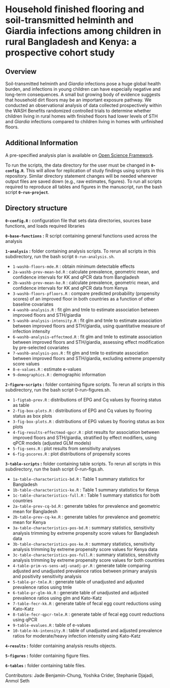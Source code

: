 # Household finished flooring and soil-transmitted helminth and Giardia infections among children in rural Bangladesh and Kenya: a prospective cohort study

## Overview
Soil-transmitted helminth and *Giardia* infections pose a huge global health burden, and infections in young children can have especially negative and long-term consequences. A small but growing body of evidence suggests that household dirt floors may be an important exposure pathway. We conducted an observational analysis of data collected prospectively within the WASH Benefits randomized controlled trials to determine whether children living in rural homes with finished floors had lower levels of STH and *Giardia* infections compared to children living in homes with unfinished floors.

## Additional Information
A pre-specified analysis plan is available on [Open Science Framework](https://osf.io/dgkw5/).

To run the scripts, the data directory for the user must be changed in **`0-config.R`**. This will allow for replication of study findings using scripts in this repository. Similar directory statement changes will be needed wherever output files are saved down (e.g., raw estimates, figures). To run all scripts required to reproduce all tables and figures in the manuscript, run the bash script **`0-run-project`**.

## Directory structure
**`0-config.R` :** configuration file that sets data directories, sources base functions, and loads required libraries

**`0-base-functions` :** R script containing general functions used across the analysis

**`1-analysis` :** folder containing analysis scripts. To rerun all scripts in this subdirectory, run the bash script `0-run-analysis.sh`.    
* `1-washb-floors-mde.R` : obtain minimum detectable effects  
* `2a-washb-prev-mean-bd.R` : calculate prevalence, geometric mean, and confidence intervals for KK and qPCR data from Bangladesh  
* `2b-washb-prev-mean-ke.R` : calculate prevalence, geometric mean, and confidence intervals for KK and qPCR data from Kenya  
* `3-washb-floors-pfloors.R` : compare predicted probability (propensity scores) of an improved floor in both countries as a function of other baseline covariates   
* `4-washb-analysis.R` : fit glm and tmle to estimate association between improved floors and STH/giardia  
* `5-washb-analysis-intensity.R` : fit glm and tmle to estimate association between improved floors and STH/giardia, using quantitative measure of infection intensity  
* `6-washb-analysis-effectmod.R` : fit glm and tmle to estimate association between improved floors and STH/giardia, assessing effect modification by pre-selected covariates  
* `7-washb-analysis-pos.R` : fit glm and tmle to estimate association between improved floors and STH/giardia, excluding extreme propensity score values  
* `8-e-values.R` : estimate e-values
* `9-demographics.R` : demographic information

**`2-figure-scripts` :** folder containing figure scripts. To rerun all scripts in this subdirectory, run the bash script 0-run-figures.sh.  
* `1-figtab-prev.R` : distributions of EPG and Cq values by flooring status as table  
* `2-fig-box-plots.R` : distributions of EPG and Cq values by flooring status as box plots  
* `3-fig-box-plots.R` : distributions of EPG values by flooring status as box plots  
* `4-fig-results-effectmod-qpcr.R` : plot results for association between improved floors and STH/giardia, stratified by effect modifiers, using qPCR models (adjusted GLM models)  
* `5-fig-sens.R` : plot results from sensitivity analyses
* `6-fig-pscores.R` : plot distributions of propensity scores  

**`3-table-scripts` :** folder containing table scripts. To rerun all scripts in this subdirectory, run the bash script 0-run-figs.sh.  
* `1a-table-characteristics-bd.R` : Table 1 summary statistics for Bangladesh  
* `1b-table-characteristics-ke.R` : Table 1 summary statistics for Kenya  
* `1c-table-characteristics-full.R` : Table 1 summary statistics for both countries  
* `2a-table-prev-cq-bd.R` : generate tables for prevalence and geometric mean for Bangladesh  
* `2b-table-prev-cq-ke.R` : generate tables for prevalence and geometric mean for Kenya  
* `3a-table-characteristics-pos-bd.R` : summary statistics, sensitivity analysis trimming by extreme propensity score values for Bangladesh data  
* `3b-table-characteristics-pos-ke.R` : summary statistics, sensitivity analysis trimming by extreme propensity score values for Kenya data  
* `3c-table-characteristics-pos-full.R` : summary statistics, sensitivity analysis trimming by extreme propensity score values for both countries  
* `4-table-prim-vs-sens-adj-unadj-pr.R` : generate table comparing adjusted and unadjusted prevalence ratios between primary analysis and positivity sensitivity analysis  
* `5-table-pr-tmle.R` : generate table of unadjusted and adjusted prevalence ratios using tmle  
* `6-table-pr-glm-kk.R` : generate table of unadjusted and adjusted prevalence ratios using glm and Kato-Katz  
* `7-table-fecr-kk.R` : generate table of fecal egg count reductions using Kato-Katz  
* `8-table-fecr-qpcr-tmle.R` : generate table of fecal egg count reductions using qPCR 
* `9-table-evalues.R` : table of e-values
* `10-table-kk-intensity.R` : table of unadjusted and adjusted prevalence ratios for moderate/heavy infection intensity using Kato-Katz  

**`4-results` :** folder containing analysis results objects.

**`5-figures` :** folder containing figure files.

**`6-tables` :** folder containing table files.


Contributors: Jade Benjamin-Chung, Yoshika Crider, Stephanie Djajadi, Anmol Seth
